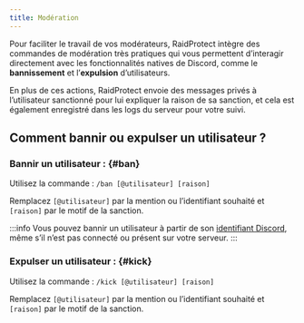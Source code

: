 ```yaml
---
title: Modération
---
```


Pour faciliter le travail de vos modérateurs, RaidProtect intègre des commandes de modération très pratiques qui vous permettent d’interagir directement avec les fonctionnalités natives de Discord, comme le **bannissement** et l’**expulsion** d’utilisateurs.

En plus de ces actions, RaidProtect envoie des messages privés à l’utilisateur sanctionné pour lui expliquer la raison de sa sanction, et cela est également enregistré dans les logs du serveur pour votre suivi.

## Comment bannir ou expulser un utilisateur ?

### Bannir un utilisateur : {#ban}

Utilisez la commande :
```/ban [@utilisateur] [raison]```

Remplacez `[@utilisateur]` par la mention ou l’identifiant souhaité et `[raison]` par le motif de la sanction.

:::info
Vous pouvez bannir un utilisateur à partir de son [identifiant Discord](https://dfr.gg/wiki/interface/mode-developpeur), même s’il n’est pas connecté ou présent sur votre serveur.
:::

### Expulser un utilisateur : {#kick}

Utilisez la commande :
```/kick [@utilisateur] [raison]```

Remplacez `[@utilisateur]` par la mention ou l’identifiant souhaité et `[raison]` par le motif de la sanction.